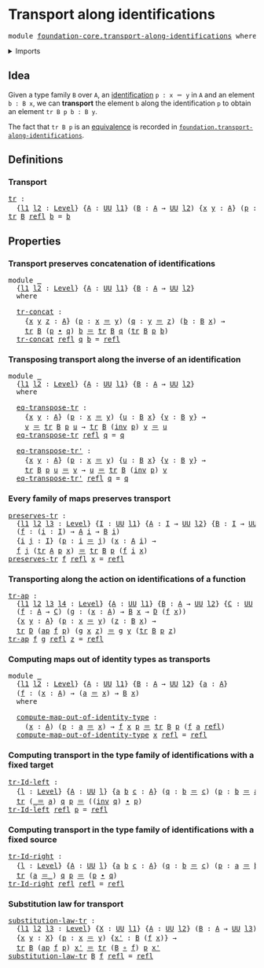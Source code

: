 # Transport along identifications

<pre class="Agda"><a id="44" class="Keyword">module</a> <a id="51" href="foundation-core.transport-along-identifications.html" class="Module">foundation-core.transport-along-identifications</a> <a id="99" class="Keyword">where</a>
</pre>
<details><summary>Imports</summary>

<pre class="Agda"><a id="155" class="Keyword">open</a> <a id="160" class="Keyword">import</a> <a id="167" href="foundation.action-on-identifications-functions.html" class="Module">foundation.action-on-identifications-functions</a>
<a id="214" class="Keyword">open</a> <a id="219" class="Keyword">import</a> <a id="226" href="foundation.universe-levels.html" class="Module">foundation.universe-levels</a>

<a id="254" class="Keyword">open</a> <a id="259" class="Keyword">import</a> <a id="266" href="foundation-core.function-types.html" class="Module">foundation-core.function-types</a>
<a id="297" class="Keyword">open</a> <a id="302" class="Keyword">import</a> <a id="309" href="foundation-core.identity-types.html" class="Module">foundation-core.identity-types</a>
</pre>
</details>

## Idea

Given a type family `B` over `A`, an
[identification](foundation-core.identity-types.md) `p : x ＝ y` in `A` and an
element `b : B x`, we can **transport** the element `b` along the identification
`p` to obtain an element `tr B p b : B y`.

The fact that `tr B p` is an [equivalence](foundation-core.equivalences.md) is
recorded in
[`foundation.transport-along-identifications`](foundation.transport-along-identifications.md).

## Definitions

### Transport

<pre class="Agda"><a id="tr"></a><a id="832" href="foundation-core.transport-along-identifications.html#832" class="Function">tr</a> <a id="835" class="Symbol">:</a>
  <a id="839" class="Symbol">{</a><a id="840" href="foundation-core.transport-along-identifications.html#840" class="Bound">l1</a> <a id="843" href="foundation-core.transport-along-identifications.html#843" class="Bound">l2</a> <a id="846" class="Symbol">:</a> <a id="848" href="Agda.Primitive.html#742" class="Postulate">Level</a><a id="853" class="Symbol">}</a> <a id="855" class="Symbol">{</a><a id="856" href="foundation-core.transport-along-identifications.html#856" class="Bound">A</a> <a id="858" class="Symbol">:</a> <a id="860" href="Agda.Primitive.html#388" class="Primitive">UU</a> <a id="863" href="foundation-core.transport-along-identifications.html#840" class="Bound">l1</a><a id="865" class="Symbol">}</a> <a id="867" class="Symbol">(</a><a id="868" href="foundation-core.transport-along-identifications.html#868" class="Bound">B</a> <a id="870" class="Symbol">:</a> <a id="872" href="foundation-core.transport-along-identifications.html#856" class="Bound">A</a> <a id="874" class="Symbol">→</a> <a id="876" href="Agda.Primitive.html#388" class="Primitive">UU</a> <a id="879" href="foundation-core.transport-along-identifications.html#843" class="Bound">l2</a><a id="881" class="Symbol">)</a> <a id="883" class="Symbol">{</a><a id="884" href="foundation-core.transport-along-identifications.html#884" class="Bound">x</a> <a id="886" href="foundation-core.transport-along-identifications.html#886" class="Bound">y</a> <a id="888" class="Symbol">:</a> <a id="890" href="foundation-core.transport-along-identifications.html#856" class="Bound">A</a><a id="891" class="Symbol">}</a> <a id="893" class="Symbol">(</a><a id="894" href="foundation-core.transport-along-identifications.html#894" class="Bound">p</a> <a id="896" class="Symbol">:</a> <a id="898" href="foundation-core.transport-along-identifications.html#884" class="Bound">x</a> <a id="900" href="foundation-core.identity-types.html#1953" class="Function Operator">＝</a> <a id="902" href="foundation-core.transport-along-identifications.html#886" class="Bound">y</a><a id="903" class="Symbol">)</a> <a id="905" class="Symbol">→</a> <a id="907" href="foundation-core.transport-along-identifications.html#868" class="Bound">B</a> <a id="909" href="foundation-core.transport-along-identifications.html#884" class="Bound">x</a> <a id="911" class="Symbol">→</a> <a id="913" href="foundation-core.transport-along-identifications.html#868" class="Bound">B</a> <a id="915" href="foundation-core.transport-along-identifications.html#886" class="Bound">y</a>
<a id="917" href="foundation-core.transport-along-identifications.html#832" class="Function">tr</a> <a id="920" href="foundation-core.transport-along-identifications.html#920" class="Bound">B</a> <a id="922" href="foundation-core.identity-types.html#1922" class="InductiveConstructor">refl</a> <a id="927" href="foundation-core.transport-along-identifications.html#927" class="Bound">b</a> <a id="929" class="Symbol">=</a> <a id="931" href="foundation-core.transport-along-identifications.html#927" class="Bound">b</a>
</pre>
## Properties

### Transport preserves concatenation of identifications

<pre class="Agda"><a id="1019" class="Keyword">module</a> <a id="1026" href="foundation-core.transport-along-identifications.html#1026" class="Module">_</a>
  <a id="1030" class="Symbol">{</a><a id="1031" href="foundation-core.transport-along-identifications.html#1031" class="Bound">l1</a> <a id="1034" href="foundation-core.transport-along-identifications.html#1034" class="Bound">l2</a> <a id="1037" class="Symbol">:</a> <a id="1039" href="Agda.Primitive.html#742" class="Postulate">Level</a><a id="1044" class="Symbol">}</a> <a id="1046" class="Symbol">{</a><a id="1047" href="foundation-core.transport-along-identifications.html#1047" class="Bound">A</a> <a id="1049" class="Symbol">:</a> <a id="1051" href="Agda.Primitive.html#388" class="Primitive">UU</a> <a id="1054" href="foundation-core.transport-along-identifications.html#1031" class="Bound">l1</a><a id="1056" class="Symbol">}</a> <a id="1058" class="Symbol">{</a><a id="1059" href="foundation-core.transport-along-identifications.html#1059" class="Bound">B</a> <a id="1061" class="Symbol">:</a> <a id="1063" href="foundation-core.transport-along-identifications.html#1047" class="Bound">A</a> <a id="1065" class="Symbol">→</a> <a id="1067" href="Agda.Primitive.html#388" class="Primitive">UU</a> <a id="1070" href="foundation-core.transport-along-identifications.html#1034" class="Bound">l2</a><a id="1072" class="Symbol">}</a>
  <a id="1076" class="Keyword">where</a>

  <a id="1085" href="foundation-core.transport-along-identifications.html#1085" class="Function">tr-concat</a> <a id="1095" class="Symbol">:</a>
    <a id="1101" class="Symbol">{</a><a id="1102" href="foundation-core.transport-along-identifications.html#1102" class="Bound">x</a> <a id="1104" href="foundation-core.transport-along-identifications.html#1104" class="Bound">y</a> <a id="1106" href="foundation-core.transport-along-identifications.html#1106" class="Bound">z</a> <a id="1108" class="Symbol">:</a> <a id="1110" href="foundation-core.transport-along-identifications.html#1047" class="Bound">A</a><a id="1111" class="Symbol">}</a> <a id="1113" class="Symbol">(</a><a id="1114" href="foundation-core.transport-along-identifications.html#1114" class="Bound">p</a> <a id="1116" class="Symbol">:</a> <a id="1118" href="foundation-core.transport-along-identifications.html#1102" class="Bound">x</a> <a id="1120" href="foundation-core.identity-types.html#1953" class="Function Operator">＝</a> <a id="1122" href="foundation-core.transport-along-identifications.html#1104" class="Bound">y</a><a id="1123" class="Symbol">)</a> <a id="1125" class="Symbol">(</a><a id="1126" href="foundation-core.transport-along-identifications.html#1126" class="Bound">q</a> <a id="1128" class="Symbol">:</a> <a id="1130" href="foundation-core.transport-along-identifications.html#1104" class="Bound">y</a> <a id="1132" href="foundation-core.identity-types.html#1953" class="Function Operator">＝</a> <a id="1134" href="foundation-core.transport-along-identifications.html#1106" class="Bound">z</a><a id="1135" class="Symbol">)</a> <a id="1137" class="Symbol">(</a><a id="1138" href="foundation-core.transport-along-identifications.html#1138" class="Bound">b</a> <a id="1140" class="Symbol">:</a> <a id="1142" href="foundation-core.transport-along-identifications.html#1059" class="Bound">B</a> <a id="1144" href="foundation-core.transport-along-identifications.html#1102" class="Bound">x</a><a id="1145" class="Symbol">)</a> <a id="1147" class="Symbol">→</a>
    <a id="1153" href="foundation-core.transport-along-identifications.html#832" class="Function">tr</a> <a id="1156" href="foundation-core.transport-along-identifications.html#1059" class="Bound">B</a> <a id="1158" class="Symbol">(</a><a id="1159" href="foundation-core.transport-along-identifications.html#1114" class="Bound">p</a> <a id="1161" href="foundation-core.identity-types.html#2902" class="Function Operator">∙</a> <a id="1163" href="foundation-core.transport-along-identifications.html#1126" class="Bound">q</a><a id="1164" class="Symbol">)</a> <a id="1166" href="foundation-core.transport-along-identifications.html#1138" class="Bound">b</a> <a id="1168" href="foundation-core.identity-types.html#1953" class="Function Operator">＝</a> <a id="1170" href="foundation-core.transport-along-identifications.html#832" class="Function">tr</a> <a id="1173" href="foundation-core.transport-along-identifications.html#1059" class="Bound">B</a> <a id="1175" href="foundation-core.transport-along-identifications.html#1126" class="Bound">q</a> <a id="1177" class="Symbol">(</a><a id="1178" href="foundation-core.transport-along-identifications.html#832" class="Function">tr</a> <a id="1181" href="foundation-core.transport-along-identifications.html#1059" class="Bound">B</a> <a id="1183" href="foundation-core.transport-along-identifications.html#1114" class="Bound">p</a> <a id="1185" href="foundation-core.transport-along-identifications.html#1138" class="Bound">b</a><a id="1186" class="Symbol">)</a>
  <a id="1190" href="foundation-core.transport-along-identifications.html#1085" class="Function">tr-concat</a> <a id="1200" href="foundation-core.identity-types.html#1922" class="InductiveConstructor">refl</a> <a id="1205" href="foundation-core.transport-along-identifications.html#1205" class="Bound">q</a> <a id="1207" href="foundation-core.transport-along-identifications.html#1207" class="Bound">b</a> <a id="1209" class="Symbol">=</a> <a id="1211" href="foundation-core.identity-types.html#1922" class="InductiveConstructor">refl</a>
</pre>
### Transposing transport along the inverse of an identification

<pre class="Agda"><a id="1295" class="Keyword">module</a> <a id="1302" href="foundation-core.transport-along-identifications.html#1302" class="Module">_</a>
  <a id="1306" class="Symbol">{</a><a id="1307" href="foundation-core.transport-along-identifications.html#1307" class="Bound">l1</a> <a id="1310" href="foundation-core.transport-along-identifications.html#1310" class="Bound">l2</a> <a id="1313" class="Symbol">:</a> <a id="1315" href="Agda.Primitive.html#742" class="Postulate">Level</a><a id="1320" class="Symbol">}</a> <a id="1322" class="Symbol">{</a><a id="1323" href="foundation-core.transport-along-identifications.html#1323" class="Bound">A</a> <a id="1325" class="Symbol">:</a> <a id="1327" href="Agda.Primitive.html#388" class="Primitive">UU</a> <a id="1330" href="foundation-core.transport-along-identifications.html#1307" class="Bound">l1</a><a id="1332" class="Symbol">}</a> <a id="1334" class="Symbol">{</a><a id="1335" href="foundation-core.transport-along-identifications.html#1335" class="Bound">B</a> <a id="1337" class="Symbol">:</a> <a id="1339" href="foundation-core.transport-along-identifications.html#1323" class="Bound">A</a> <a id="1341" class="Symbol">→</a> <a id="1343" href="Agda.Primitive.html#388" class="Primitive">UU</a> <a id="1346" href="foundation-core.transport-along-identifications.html#1310" class="Bound">l2</a><a id="1348" class="Symbol">}</a>
  <a id="1352" class="Keyword">where</a>

  <a id="1361" href="foundation-core.transport-along-identifications.html#1361" class="Function">eq-transpose-tr</a> <a id="1377" class="Symbol">:</a>
    <a id="1383" class="Symbol">{</a><a id="1384" href="foundation-core.transport-along-identifications.html#1384" class="Bound">x</a> <a id="1386" href="foundation-core.transport-along-identifications.html#1386" class="Bound">y</a> <a id="1388" class="Symbol">:</a> <a id="1390" href="foundation-core.transport-along-identifications.html#1323" class="Bound">A</a><a id="1391" class="Symbol">}</a> <a id="1393" class="Symbol">(</a><a id="1394" href="foundation-core.transport-along-identifications.html#1394" class="Bound">p</a> <a id="1396" class="Symbol">:</a> <a id="1398" href="foundation-core.transport-along-identifications.html#1384" class="Bound">x</a> <a id="1400" href="foundation-core.identity-types.html#1953" class="Function Operator">＝</a> <a id="1402" href="foundation-core.transport-along-identifications.html#1386" class="Bound">y</a><a id="1403" class="Symbol">)</a> <a id="1405" class="Symbol">{</a><a id="1406" href="foundation-core.transport-along-identifications.html#1406" class="Bound">u</a> <a id="1408" class="Symbol">:</a> <a id="1410" href="foundation-core.transport-along-identifications.html#1335" class="Bound">B</a> <a id="1412" href="foundation-core.transport-along-identifications.html#1384" class="Bound">x</a><a id="1413" class="Symbol">}</a> <a id="1415" class="Symbol">{</a><a id="1416" href="foundation-core.transport-along-identifications.html#1416" class="Bound">v</a> <a id="1418" class="Symbol">:</a> <a id="1420" href="foundation-core.transport-along-identifications.html#1335" class="Bound">B</a> <a id="1422" href="foundation-core.transport-along-identifications.html#1386" class="Bound">y</a><a id="1423" class="Symbol">}</a> <a id="1425" class="Symbol">→</a>
    <a id="1431" href="foundation-core.transport-along-identifications.html#1416" class="Bound">v</a> <a id="1433" href="foundation-core.identity-types.html#1953" class="Function Operator">＝</a> <a id="1435" href="foundation-core.transport-along-identifications.html#832" class="Function">tr</a> <a id="1438" href="foundation-core.transport-along-identifications.html#1335" class="Bound">B</a> <a id="1440" href="foundation-core.transport-along-identifications.html#1394" class="Bound">p</a> <a id="1442" href="foundation-core.transport-along-identifications.html#1406" class="Bound">u</a> <a id="1444" class="Symbol">→</a> <a id="1446" href="foundation-core.transport-along-identifications.html#832" class="Function">tr</a> <a id="1449" href="foundation-core.transport-along-identifications.html#1335" class="Bound">B</a> <a id="1451" class="Symbol">(</a><a id="1452" href="foundation-core.identity-types.html#3206" class="Function">inv</a> <a id="1456" href="foundation-core.transport-along-identifications.html#1394" class="Bound">p</a><a id="1457" class="Symbol">)</a> <a id="1459" href="foundation-core.transport-along-identifications.html#1416" class="Bound">v</a> <a id="1461" href="foundation-core.identity-types.html#1953" class="Function Operator">＝</a> <a id="1463" href="foundation-core.transport-along-identifications.html#1406" class="Bound">u</a>
  <a id="1467" href="foundation-core.transport-along-identifications.html#1361" class="Function">eq-transpose-tr</a> <a id="1483" href="foundation-core.identity-types.html#1922" class="InductiveConstructor">refl</a> <a id="1488" href="foundation-core.transport-along-identifications.html#1488" class="Bound">q</a> <a id="1490" class="Symbol">=</a> <a id="1492" href="foundation-core.transport-along-identifications.html#1488" class="Bound">q</a>

  <a id="1497" href="foundation-core.transport-along-identifications.html#1497" class="Function">eq-transpose-tr&#39;</a> <a id="1514" class="Symbol">:</a>
    <a id="1520" class="Symbol">{</a><a id="1521" href="foundation-core.transport-along-identifications.html#1521" class="Bound">x</a> <a id="1523" href="foundation-core.transport-along-identifications.html#1523" class="Bound">y</a> <a id="1525" class="Symbol">:</a> <a id="1527" href="foundation-core.transport-along-identifications.html#1323" class="Bound">A</a><a id="1528" class="Symbol">}</a> <a id="1530" class="Symbol">(</a><a id="1531" href="foundation-core.transport-along-identifications.html#1531" class="Bound">p</a> <a id="1533" class="Symbol">:</a> <a id="1535" href="foundation-core.transport-along-identifications.html#1521" class="Bound">x</a> <a id="1537" href="foundation-core.identity-types.html#1953" class="Function Operator">＝</a> <a id="1539" href="foundation-core.transport-along-identifications.html#1523" class="Bound">y</a><a id="1540" class="Symbol">)</a> <a id="1542" class="Symbol">{</a><a id="1543" href="foundation-core.transport-along-identifications.html#1543" class="Bound">u</a> <a id="1545" class="Symbol">:</a> <a id="1547" href="foundation-core.transport-along-identifications.html#1335" class="Bound">B</a> <a id="1549" href="foundation-core.transport-along-identifications.html#1521" class="Bound">x</a><a id="1550" class="Symbol">}</a> <a id="1552" class="Symbol">{</a><a id="1553" href="foundation-core.transport-along-identifications.html#1553" class="Bound">v</a> <a id="1555" class="Symbol">:</a> <a id="1557" href="foundation-core.transport-along-identifications.html#1335" class="Bound">B</a> <a id="1559" href="foundation-core.transport-along-identifications.html#1523" class="Bound">y</a><a id="1560" class="Symbol">}</a> <a id="1562" class="Symbol">→</a>
    <a id="1568" href="foundation-core.transport-along-identifications.html#832" class="Function">tr</a> <a id="1571" href="foundation-core.transport-along-identifications.html#1335" class="Bound">B</a> <a id="1573" href="foundation-core.transport-along-identifications.html#1531" class="Bound">p</a> <a id="1575" href="foundation-core.transport-along-identifications.html#1543" class="Bound">u</a> <a id="1577" href="foundation-core.identity-types.html#1953" class="Function Operator">＝</a> <a id="1579" href="foundation-core.transport-along-identifications.html#1553" class="Bound">v</a> <a id="1581" class="Symbol">→</a> <a id="1583" href="foundation-core.transport-along-identifications.html#1543" class="Bound">u</a> <a id="1585" href="foundation-core.identity-types.html#1953" class="Function Operator">＝</a> <a id="1587" href="foundation-core.transport-along-identifications.html#832" class="Function">tr</a> <a id="1590" href="foundation-core.transport-along-identifications.html#1335" class="Bound">B</a> <a id="1592" class="Symbol">(</a><a id="1593" href="foundation-core.identity-types.html#3206" class="Function">inv</a> <a id="1597" href="foundation-core.transport-along-identifications.html#1531" class="Bound">p</a><a id="1598" class="Symbol">)</a> <a id="1600" href="foundation-core.transport-along-identifications.html#1553" class="Bound">v</a>
  <a id="1604" href="foundation-core.transport-along-identifications.html#1497" class="Function">eq-transpose-tr&#39;</a> <a id="1621" href="foundation-core.identity-types.html#1922" class="InductiveConstructor">refl</a> <a id="1626" href="foundation-core.transport-along-identifications.html#1626" class="Bound">q</a> <a id="1628" class="Symbol">=</a> <a id="1630" href="foundation-core.transport-along-identifications.html#1626" class="Bound">q</a>
</pre>
### Every family of maps preserves transport

<pre class="Agda"><a id="preserves-tr"></a><a id="1691" href="foundation-core.transport-along-identifications.html#1691" class="Function">preserves-tr</a> <a id="1704" class="Symbol">:</a>
  <a id="1708" class="Symbol">{</a><a id="1709" href="foundation-core.transport-along-identifications.html#1709" class="Bound">l1</a> <a id="1712" href="foundation-core.transport-along-identifications.html#1712" class="Bound">l2</a> <a id="1715" href="foundation-core.transport-along-identifications.html#1715" class="Bound">l3</a> <a id="1718" class="Symbol">:</a> <a id="1720" href="Agda.Primitive.html#742" class="Postulate">Level</a><a id="1725" class="Symbol">}</a> <a id="1727" class="Symbol">{</a><a id="1728" href="foundation-core.transport-along-identifications.html#1728" class="Bound">I</a> <a id="1730" class="Symbol">:</a> <a id="1732" href="Agda.Primitive.html#388" class="Primitive">UU</a> <a id="1735" href="foundation-core.transport-along-identifications.html#1709" class="Bound">l1</a><a id="1737" class="Symbol">}</a> <a id="1739" class="Symbol">{</a><a id="1740" href="foundation-core.transport-along-identifications.html#1740" class="Bound">A</a> <a id="1742" class="Symbol">:</a> <a id="1744" href="foundation-core.transport-along-identifications.html#1728" class="Bound">I</a> <a id="1746" class="Symbol">→</a> <a id="1748" href="Agda.Primitive.html#388" class="Primitive">UU</a> <a id="1751" href="foundation-core.transport-along-identifications.html#1712" class="Bound">l2</a><a id="1753" class="Symbol">}</a> <a id="1755" class="Symbol">{</a><a id="1756" href="foundation-core.transport-along-identifications.html#1756" class="Bound">B</a> <a id="1758" class="Symbol">:</a> <a id="1760" href="foundation-core.transport-along-identifications.html#1728" class="Bound">I</a> <a id="1762" class="Symbol">→</a> <a id="1764" href="Agda.Primitive.html#388" class="Primitive">UU</a> <a id="1767" href="foundation-core.transport-along-identifications.html#1715" class="Bound">l3</a><a id="1769" class="Symbol">}</a>
  <a id="1773" class="Symbol">(</a><a id="1774" href="foundation-core.transport-along-identifications.html#1774" class="Bound">f</a> <a id="1776" class="Symbol">:</a> <a id="1778" class="Symbol">(</a><a id="1779" href="foundation-core.transport-along-identifications.html#1779" class="Bound">i</a> <a id="1781" class="Symbol">:</a> <a id="1783" href="foundation-core.transport-along-identifications.html#1728" class="Bound">I</a><a id="1784" class="Symbol">)</a> <a id="1786" class="Symbol">→</a> <a id="1788" href="foundation-core.transport-along-identifications.html#1740" class="Bound">A</a> <a id="1790" href="foundation-core.transport-along-identifications.html#1779" class="Bound">i</a> <a id="1792" class="Symbol">→</a> <a id="1794" href="foundation-core.transport-along-identifications.html#1756" class="Bound">B</a> <a id="1796" href="foundation-core.transport-along-identifications.html#1779" class="Bound">i</a><a id="1797" class="Symbol">)</a>
  <a id="1801" class="Symbol">{</a><a id="1802" href="foundation-core.transport-along-identifications.html#1802" class="Bound">i</a> <a id="1804" href="foundation-core.transport-along-identifications.html#1804" class="Bound">j</a> <a id="1806" class="Symbol">:</a> <a id="1808" href="foundation-core.transport-along-identifications.html#1728" class="Bound">I</a><a id="1809" class="Symbol">}</a> <a id="1811" class="Symbol">(</a><a id="1812" href="foundation-core.transport-along-identifications.html#1812" class="Bound">p</a> <a id="1814" class="Symbol">:</a> <a id="1816" href="foundation-core.transport-along-identifications.html#1802" class="Bound">i</a> <a id="1818" href="foundation-core.identity-types.html#1953" class="Function Operator">＝</a> <a id="1820" href="foundation-core.transport-along-identifications.html#1804" class="Bound">j</a><a id="1821" class="Symbol">)</a> <a id="1823" class="Symbol">(</a><a id="1824" href="foundation-core.transport-along-identifications.html#1824" class="Bound">x</a> <a id="1826" class="Symbol">:</a> <a id="1828" href="foundation-core.transport-along-identifications.html#1740" class="Bound">A</a> <a id="1830" href="foundation-core.transport-along-identifications.html#1802" class="Bound">i</a><a id="1831" class="Symbol">)</a> <a id="1833" class="Symbol">→</a>
  <a id="1837" href="foundation-core.transport-along-identifications.html#1774" class="Bound">f</a> <a id="1839" href="foundation-core.transport-along-identifications.html#1804" class="Bound">j</a> <a id="1841" class="Symbol">(</a><a id="1842" href="foundation-core.transport-along-identifications.html#832" class="Function">tr</a> <a id="1845" href="foundation-core.transport-along-identifications.html#1740" class="Bound">A</a> <a id="1847" href="foundation-core.transport-along-identifications.html#1812" class="Bound">p</a> <a id="1849" href="foundation-core.transport-along-identifications.html#1824" class="Bound">x</a><a id="1850" class="Symbol">)</a> <a id="1852" href="foundation-core.identity-types.html#1953" class="Function Operator">＝</a> <a id="1854" href="foundation-core.transport-along-identifications.html#832" class="Function">tr</a> <a id="1857" href="foundation-core.transport-along-identifications.html#1756" class="Bound">B</a> <a id="1859" href="foundation-core.transport-along-identifications.html#1812" class="Bound">p</a> <a id="1861" class="Symbol">(</a><a id="1862" href="foundation-core.transport-along-identifications.html#1774" class="Bound">f</a> <a id="1864" href="foundation-core.transport-along-identifications.html#1802" class="Bound">i</a> <a id="1866" href="foundation-core.transport-along-identifications.html#1824" class="Bound">x</a><a id="1867" class="Symbol">)</a>
<a id="1869" href="foundation-core.transport-along-identifications.html#1691" class="Function">preserves-tr</a> <a id="1882" href="foundation-core.transport-along-identifications.html#1882" class="Bound">f</a> <a id="1884" href="foundation-core.identity-types.html#1922" class="InductiveConstructor">refl</a> <a id="1889" href="foundation-core.transport-along-identifications.html#1889" class="Bound">x</a> <a id="1891" class="Symbol">=</a> <a id="1893" href="foundation-core.identity-types.html#1922" class="InductiveConstructor">refl</a>
</pre>
### Transporting along the action on identifications of a function

<pre class="Agda"><a id="tr-ap"></a><a id="1979" href="foundation-core.transport-along-identifications.html#1979" class="Function">tr-ap</a> <a id="1985" class="Symbol">:</a>
  <a id="1989" class="Symbol">{</a><a id="1990" href="foundation-core.transport-along-identifications.html#1990" class="Bound">l1</a> <a id="1993" href="foundation-core.transport-along-identifications.html#1993" class="Bound">l2</a> <a id="1996" href="foundation-core.transport-along-identifications.html#1996" class="Bound">l3</a> <a id="1999" href="foundation-core.transport-along-identifications.html#1999" class="Bound">l4</a> <a id="2002" class="Symbol">:</a> <a id="2004" href="Agda.Primitive.html#742" class="Postulate">Level</a><a id="2009" class="Symbol">}</a> <a id="2011" class="Symbol">{</a><a id="2012" href="foundation-core.transport-along-identifications.html#2012" class="Bound">A</a> <a id="2014" class="Symbol">:</a> <a id="2016" href="Agda.Primitive.html#388" class="Primitive">UU</a> <a id="2019" href="foundation-core.transport-along-identifications.html#1990" class="Bound">l1</a><a id="2021" class="Symbol">}</a> <a id="2023" class="Symbol">{</a><a id="2024" href="foundation-core.transport-along-identifications.html#2024" class="Bound">B</a> <a id="2026" class="Symbol">:</a> <a id="2028" href="foundation-core.transport-along-identifications.html#2012" class="Bound">A</a> <a id="2030" class="Symbol">→</a> <a id="2032" href="Agda.Primitive.html#388" class="Primitive">UU</a> <a id="2035" href="foundation-core.transport-along-identifications.html#1993" class="Bound">l2</a><a id="2037" class="Symbol">}</a> <a id="2039" class="Symbol">{</a><a id="2040" href="foundation-core.transport-along-identifications.html#2040" class="Bound">C</a> <a id="2042" class="Symbol">:</a> <a id="2044" href="Agda.Primitive.html#388" class="Primitive">UU</a> <a id="2047" href="foundation-core.transport-along-identifications.html#1996" class="Bound">l3</a><a id="2049" class="Symbol">}</a> <a id="2051" class="Symbol">{</a><a id="2052" href="foundation-core.transport-along-identifications.html#2052" class="Bound">D</a> <a id="2054" class="Symbol">:</a> <a id="2056" href="foundation-core.transport-along-identifications.html#2040" class="Bound">C</a> <a id="2058" class="Symbol">→</a> <a id="2060" href="Agda.Primitive.html#388" class="Primitive">UU</a> <a id="2063" href="foundation-core.transport-along-identifications.html#1999" class="Bound">l4</a><a id="2065" class="Symbol">}</a>
  <a id="2069" class="Symbol">(</a><a id="2070" href="foundation-core.transport-along-identifications.html#2070" class="Bound">f</a> <a id="2072" class="Symbol">:</a> <a id="2074" href="foundation-core.transport-along-identifications.html#2012" class="Bound">A</a> <a id="2076" class="Symbol">→</a> <a id="2078" href="foundation-core.transport-along-identifications.html#2040" class="Bound">C</a><a id="2079" class="Symbol">)</a> <a id="2081" class="Symbol">(</a><a id="2082" href="foundation-core.transport-along-identifications.html#2082" class="Bound">g</a> <a id="2084" class="Symbol">:</a> <a id="2086" class="Symbol">(</a><a id="2087" href="foundation-core.transport-along-identifications.html#2087" class="Bound">x</a> <a id="2089" class="Symbol">:</a> <a id="2091" href="foundation-core.transport-along-identifications.html#2012" class="Bound">A</a><a id="2092" class="Symbol">)</a> <a id="2094" class="Symbol">→</a> <a id="2096" href="foundation-core.transport-along-identifications.html#2024" class="Bound">B</a> <a id="2098" href="foundation-core.transport-along-identifications.html#2087" class="Bound">x</a> <a id="2100" class="Symbol">→</a> <a id="2102" href="foundation-core.transport-along-identifications.html#2052" class="Bound">D</a> <a id="2104" class="Symbol">(</a><a id="2105" href="foundation-core.transport-along-identifications.html#2070" class="Bound">f</a> <a id="2107" href="foundation-core.transport-along-identifications.html#2087" class="Bound">x</a><a id="2108" class="Symbol">))</a>
  <a id="2113" class="Symbol">{</a><a id="2114" href="foundation-core.transport-along-identifications.html#2114" class="Bound">x</a> <a id="2116" href="foundation-core.transport-along-identifications.html#2116" class="Bound">y</a> <a id="2118" class="Symbol">:</a> <a id="2120" href="foundation-core.transport-along-identifications.html#2012" class="Bound">A</a><a id="2121" class="Symbol">}</a> <a id="2123" class="Symbol">(</a><a id="2124" href="foundation-core.transport-along-identifications.html#2124" class="Bound">p</a> <a id="2126" class="Symbol">:</a> <a id="2128" href="foundation-core.transport-along-identifications.html#2114" class="Bound">x</a> <a id="2130" href="foundation-core.identity-types.html#1953" class="Function Operator">＝</a> <a id="2132" href="foundation-core.transport-along-identifications.html#2116" class="Bound">y</a><a id="2133" class="Symbol">)</a> <a id="2135" class="Symbol">(</a><a id="2136" href="foundation-core.transport-along-identifications.html#2136" class="Bound">z</a> <a id="2138" class="Symbol">:</a> <a id="2140" href="foundation-core.transport-along-identifications.html#2024" class="Bound">B</a> <a id="2142" href="foundation-core.transport-along-identifications.html#2114" class="Bound">x</a><a id="2143" class="Symbol">)</a> <a id="2145" class="Symbol">→</a>
  <a id="2149" href="foundation-core.transport-along-identifications.html#832" class="Function">tr</a> <a id="2152" href="foundation-core.transport-along-identifications.html#2052" class="Bound">D</a> <a id="2154" class="Symbol">(</a><a id="2155" href="foundation.action-on-identifications-functions.html#730" class="Function">ap</a> <a id="2158" href="foundation-core.transport-along-identifications.html#2070" class="Bound">f</a> <a id="2160" href="foundation-core.transport-along-identifications.html#2124" class="Bound">p</a><a id="2161" class="Symbol">)</a> <a id="2163" class="Symbol">(</a><a id="2164" href="foundation-core.transport-along-identifications.html#2082" class="Bound">g</a> <a id="2166" href="foundation-core.transport-along-identifications.html#2114" class="Bound">x</a> <a id="2168" href="foundation-core.transport-along-identifications.html#2136" class="Bound">z</a><a id="2169" class="Symbol">)</a> <a id="2171" href="foundation-core.identity-types.html#1953" class="Function Operator">＝</a> <a id="2173" href="foundation-core.transport-along-identifications.html#2082" class="Bound">g</a> <a id="2175" href="foundation-core.transport-along-identifications.html#2116" class="Bound">y</a> <a id="2177" class="Symbol">(</a><a id="2178" href="foundation-core.transport-along-identifications.html#832" class="Function">tr</a> <a id="2181" href="foundation-core.transport-along-identifications.html#2024" class="Bound">B</a> <a id="2183" href="foundation-core.transport-along-identifications.html#2124" class="Bound">p</a> <a id="2185" href="foundation-core.transport-along-identifications.html#2136" class="Bound">z</a><a id="2186" class="Symbol">)</a>
<a id="2188" href="foundation-core.transport-along-identifications.html#1979" class="Function">tr-ap</a> <a id="2194" href="foundation-core.transport-along-identifications.html#2194" class="Bound">f</a> <a id="2196" href="foundation-core.transport-along-identifications.html#2196" class="Bound">g</a> <a id="2198" href="foundation-core.identity-types.html#1922" class="InductiveConstructor">refl</a> <a id="2203" href="foundation-core.transport-along-identifications.html#2203" class="Bound">z</a> <a id="2205" class="Symbol">=</a> <a id="2207" href="foundation-core.identity-types.html#1922" class="InductiveConstructor">refl</a>
</pre>
### Computing maps out of identity types as transports

<pre class="Agda"><a id="2281" class="Keyword">module</a> <a id="2288" href="foundation-core.transport-along-identifications.html#2288" class="Module">_</a>
  <a id="2292" class="Symbol">{</a><a id="2293" href="foundation-core.transport-along-identifications.html#2293" class="Bound">l1</a> <a id="2296" href="foundation-core.transport-along-identifications.html#2296" class="Bound">l2</a> <a id="2299" class="Symbol">:</a> <a id="2301" href="Agda.Primitive.html#742" class="Postulate">Level</a><a id="2306" class="Symbol">}</a> <a id="2308" class="Symbol">{</a><a id="2309" href="foundation-core.transport-along-identifications.html#2309" class="Bound">A</a> <a id="2311" class="Symbol">:</a> <a id="2313" href="Agda.Primitive.html#388" class="Primitive">UU</a> <a id="2316" href="foundation-core.transport-along-identifications.html#2293" class="Bound">l1</a><a id="2318" class="Symbol">}</a> <a id="2320" class="Symbol">{</a><a id="2321" href="foundation-core.transport-along-identifications.html#2321" class="Bound">B</a> <a id="2323" class="Symbol">:</a> <a id="2325" href="foundation-core.transport-along-identifications.html#2309" class="Bound">A</a> <a id="2327" class="Symbol">→</a> <a id="2329" href="Agda.Primitive.html#388" class="Primitive">UU</a> <a id="2332" href="foundation-core.transport-along-identifications.html#2296" class="Bound">l2</a><a id="2334" class="Symbol">}</a> <a id="2336" class="Symbol">{</a><a id="2337" href="foundation-core.transport-along-identifications.html#2337" class="Bound">a</a> <a id="2339" class="Symbol">:</a> <a id="2341" href="foundation-core.transport-along-identifications.html#2309" class="Bound">A</a><a id="2342" class="Symbol">}</a>
  <a id="2346" class="Symbol">(</a><a id="2347" href="foundation-core.transport-along-identifications.html#2347" class="Bound">f</a> <a id="2349" class="Symbol">:</a> <a id="2351" class="Symbol">(</a><a id="2352" href="foundation-core.transport-along-identifications.html#2352" class="Bound">x</a> <a id="2354" class="Symbol">:</a> <a id="2356" href="foundation-core.transport-along-identifications.html#2309" class="Bound">A</a><a id="2357" class="Symbol">)</a> <a id="2359" class="Symbol">→</a> <a id="2361" class="Symbol">(</a><a id="2362" href="foundation-core.transport-along-identifications.html#2337" class="Bound">a</a> <a id="2364" href="foundation-core.identity-types.html#1953" class="Function Operator">＝</a> <a id="2366" href="foundation-core.transport-along-identifications.html#2352" class="Bound">x</a><a id="2367" class="Symbol">)</a> <a id="2369" class="Symbol">→</a> <a id="2371" href="foundation-core.transport-along-identifications.html#2321" class="Bound">B</a> <a id="2373" href="foundation-core.transport-along-identifications.html#2352" class="Bound">x</a><a id="2374" class="Symbol">)</a>
  <a id="2378" class="Keyword">where</a>

  <a id="2387" href="foundation-core.transport-along-identifications.html#2387" class="Function">compute-map-out-of-identity-type</a> <a id="2420" class="Symbol">:</a>
    <a id="2426" class="Symbol">(</a><a id="2427" href="foundation-core.transport-along-identifications.html#2427" class="Bound">x</a> <a id="2429" class="Symbol">:</a> <a id="2431" href="foundation-core.transport-along-identifications.html#2309" class="Bound">A</a><a id="2432" class="Symbol">)</a> <a id="2434" class="Symbol">(</a><a id="2435" href="foundation-core.transport-along-identifications.html#2435" class="Bound">p</a> <a id="2437" class="Symbol">:</a> <a id="2439" href="foundation-core.transport-along-identifications.html#2337" class="Bound">a</a> <a id="2441" href="foundation-core.identity-types.html#1953" class="Function Operator">＝</a> <a id="2443" href="foundation-core.transport-along-identifications.html#2427" class="Bound">x</a><a id="2444" class="Symbol">)</a> <a id="2446" class="Symbol">→</a> <a id="2448" href="foundation-core.transport-along-identifications.html#2347" class="Bound">f</a> <a id="2450" href="foundation-core.transport-along-identifications.html#2427" class="Bound">x</a> <a id="2452" href="foundation-core.transport-along-identifications.html#2435" class="Bound">p</a> <a id="2454" href="foundation-core.identity-types.html#1953" class="Function Operator">＝</a> <a id="2456" href="foundation-core.transport-along-identifications.html#832" class="Function">tr</a> <a id="2459" href="foundation-core.transport-along-identifications.html#2321" class="Bound">B</a> <a id="2461" href="foundation-core.transport-along-identifications.html#2435" class="Bound">p</a> <a id="2463" class="Symbol">(</a><a id="2464" href="foundation-core.transport-along-identifications.html#2347" class="Bound">f</a> <a id="2466" href="foundation-core.transport-along-identifications.html#2337" class="Bound">a</a> <a id="2468" href="foundation-core.identity-types.html#1922" class="InductiveConstructor">refl</a><a id="2472" class="Symbol">)</a>
  <a id="2476" href="foundation-core.transport-along-identifications.html#2387" class="Function">compute-map-out-of-identity-type</a> <a id="2509" href="foundation-core.transport-along-identifications.html#2509" class="Bound">x</a> <a id="2511" href="foundation-core.identity-types.html#1922" class="InductiveConstructor">refl</a> <a id="2516" class="Symbol">=</a> <a id="2518" href="foundation-core.identity-types.html#1922" class="InductiveConstructor">refl</a>
</pre>
### Computing transport in the type family of identifications with a fixed target

<pre class="Agda"><a id="tr-Id-left"></a><a id="2619" href="foundation-core.transport-along-identifications.html#2619" class="Function">tr-Id-left</a> <a id="2630" class="Symbol">:</a>
  <a id="2634" class="Symbol">{</a><a id="2635" href="foundation-core.transport-along-identifications.html#2635" class="Bound">l</a> <a id="2637" class="Symbol">:</a> <a id="2639" href="Agda.Primitive.html#742" class="Postulate">Level</a><a id="2644" class="Symbol">}</a> <a id="2646" class="Symbol">{</a><a id="2647" href="foundation-core.transport-along-identifications.html#2647" class="Bound">A</a> <a id="2649" class="Symbol">:</a> <a id="2651" href="Agda.Primitive.html#388" class="Primitive">UU</a> <a id="2654" href="foundation-core.transport-along-identifications.html#2635" class="Bound">l</a><a id="2655" class="Symbol">}</a> <a id="2657" class="Symbol">{</a><a id="2658" href="foundation-core.transport-along-identifications.html#2658" class="Bound">a</a> <a id="2660" href="foundation-core.transport-along-identifications.html#2660" class="Bound">b</a> <a id="2662" href="foundation-core.transport-along-identifications.html#2662" class="Bound">c</a> <a id="2664" class="Symbol">:</a> <a id="2666" href="foundation-core.transport-along-identifications.html#2647" class="Bound">A</a><a id="2667" class="Symbol">}</a> <a id="2669" class="Symbol">(</a><a id="2670" href="foundation-core.transport-along-identifications.html#2670" class="Bound">q</a> <a id="2672" class="Symbol">:</a> <a id="2674" href="foundation-core.transport-along-identifications.html#2660" class="Bound">b</a> <a id="2676" href="foundation-core.identity-types.html#1953" class="Function Operator">＝</a> <a id="2678" href="foundation-core.transport-along-identifications.html#2662" class="Bound">c</a><a id="2679" class="Symbol">)</a> <a id="2681" class="Symbol">(</a><a id="2682" href="foundation-core.transport-along-identifications.html#2682" class="Bound">p</a> <a id="2684" class="Symbol">:</a> <a id="2686" href="foundation-core.transport-along-identifications.html#2660" class="Bound">b</a> <a id="2688" href="foundation-core.identity-types.html#1953" class="Function Operator">＝</a> <a id="2690" href="foundation-core.transport-along-identifications.html#2658" class="Bound">a</a><a id="2691" class="Symbol">)</a> <a id="2693" class="Symbol">→</a>
  <a id="2697" href="foundation-core.transport-along-identifications.html#832" class="Function">tr</a> <a id="2700" class="Symbol">(</a><a id="2701" href="foundation-core.identity-types.html#1953" class="Function Operator">_＝</a> <a id="2704" href="foundation-core.transport-along-identifications.html#2658" class="Bound">a</a><a id="2705" class="Symbol">)</a> <a id="2707" href="foundation-core.transport-along-identifications.html#2670" class="Bound">q</a> <a id="2709" href="foundation-core.transport-along-identifications.html#2682" class="Bound">p</a> <a id="2711" href="foundation-core.identity-types.html#1953" class="Function Operator">＝</a> <a id="2713" class="Symbol">((</a><a id="2715" href="foundation-core.identity-types.html#3206" class="Function">inv</a> <a id="2719" href="foundation-core.transport-along-identifications.html#2670" class="Bound">q</a><a id="2720" class="Symbol">)</a> <a id="2722" href="foundation-core.identity-types.html#2902" class="Function Operator">∙</a> <a id="2724" href="foundation-core.transport-along-identifications.html#2682" class="Bound">p</a><a id="2725" class="Symbol">)</a>
<a id="2727" href="foundation-core.transport-along-identifications.html#2619" class="Function">tr-Id-left</a> <a id="2738" href="foundation-core.identity-types.html#1922" class="InductiveConstructor">refl</a> <a id="2743" href="foundation-core.transport-along-identifications.html#2743" class="Bound">p</a> <a id="2745" class="Symbol">=</a> <a id="2747" href="foundation-core.identity-types.html#1922" class="InductiveConstructor">refl</a>
</pre>
### Computing transport in the type family of identifications with a fixed source

<pre class="Agda"><a id="tr-Id-right"></a><a id="2848" href="foundation-core.transport-along-identifications.html#2848" class="Function">tr-Id-right</a> <a id="2860" class="Symbol">:</a>
  <a id="2864" class="Symbol">{</a><a id="2865" href="foundation-core.transport-along-identifications.html#2865" class="Bound">l</a> <a id="2867" class="Symbol">:</a> <a id="2869" href="Agda.Primitive.html#742" class="Postulate">Level</a><a id="2874" class="Symbol">}</a> <a id="2876" class="Symbol">{</a><a id="2877" href="foundation-core.transport-along-identifications.html#2877" class="Bound">A</a> <a id="2879" class="Symbol">:</a> <a id="2881" href="Agda.Primitive.html#388" class="Primitive">UU</a> <a id="2884" href="foundation-core.transport-along-identifications.html#2865" class="Bound">l</a><a id="2885" class="Symbol">}</a> <a id="2887" class="Symbol">{</a><a id="2888" href="foundation-core.transport-along-identifications.html#2888" class="Bound">a</a> <a id="2890" href="foundation-core.transport-along-identifications.html#2890" class="Bound">b</a> <a id="2892" href="foundation-core.transport-along-identifications.html#2892" class="Bound">c</a> <a id="2894" class="Symbol">:</a> <a id="2896" href="foundation-core.transport-along-identifications.html#2877" class="Bound">A</a><a id="2897" class="Symbol">}</a> <a id="2899" class="Symbol">(</a><a id="2900" href="foundation-core.transport-along-identifications.html#2900" class="Bound">q</a> <a id="2902" class="Symbol">:</a> <a id="2904" href="foundation-core.transport-along-identifications.html#2890" class="Bound">b</a> <a id="2906" href="foundation-core.identity-types.html#1953" class="Function Operator">＝</a> <a id="2908" href="foundation-core.transport-along-identifications.html#2892" class="Bound">c</a><a id="2909" class="Symbol">)</a> <a id="2911" class="Symbol">(</a><a id="2912" href="foundation-core.transport-along-identifications.html#2912" class="Bound">p</a> <a id="2914" class="Symbol">:</a> <a id="2916" href="foundation-core.transport-along-identifications.html#2888" class="Bound">a</a> <a id="2918" href="foundation-core.identity-types.html#1953" class="Function Operator">＝</a> <a id="2920" href="foundation-core.transport-along-identifications.html#2890" class="Bound">b</a><a id="2921" class="Symbol">)</a> <a id="2923" class="Symbol">→</a>
  <a id="2927" href="foundation-core.transport-along-identifications.html#832" class="Function">tr</a> <a id="2930" class="Symbol">(</a><a id="2931" href="foundation-core.transport-along-identifications.html#2888" class="Bound">a</a> <a id="2933" href="foundation-core.identity-types.html#1953" class="Function Operator">＝_</a><a id="2935" class="Symbol">)</a> <a id="2937" href="foundation-core.transport-along-identifications.html#2900" class="Bound">q</a> <a id="2939" href="foundation-core.transport-along-identifications.html#2912" class="Bound">p</a> <a id="2941" href="foundation-core.identity-types.html#1953" class="Function Operator">＝</a> <a id="2943" class="Symbol">(</a><a id="2944" href="foundation-core.transport-along-identifications.html#2912" class="Bound">p</a> <a id="2946" href="foundation-core.identity-types.html#2902" class="Function Operator">∙</a> <a id="2948" href="foundation-core.transport-along-identifications.html#2900" class="Bound">q</a><a id="2949" class="Symbol">)</a>
<a id="2951" href="foundation-core.transport-along-identifications.html#2848" class="Function">tr-Id-right</a> <a id="2963" href="foundation-core.identity-types.html#1922" class="InductiveConstructor">refl</a> <a id="2968" href="foundation-core.identity-types.html#1922" class="InductiveConstructor">refl</a> <a id="2973" class="Symbol">=</a> <a id="2975" href="foundation-core.identity-types.html#1922" class="InductiveConstructor">refl</a>
</pre>
### Substitution law for transport

<pre class="Agda"><a id="substitution-law-tr"></a><a id="3029" href="foundation-core.transport-along-identifications.html#3029" class="Function">substitution-law-tr</a> <a id="3049" class="Symbol">:</a>
  <a id="3053" class="Symbol">{</a><a id="3054" href="foundation-core.transport-along-identifications.html#3054" class="Bound">l1</a> <a id="3057" href="foundation-core.transport-along-identifications.html#3057" class="Bound">l2</a> <a id="3060" href="foundation-core.transport-along-identifications.html#3060" class="Bound">l3</a> <a id="3063" class="Symbol">:</a> <a id="3065" href="Agda.Primitive.html#742" class="Postulate">Level</a><a id="3070" class="Symbol">}</a> <a id="3072" class="Symbol">{</a><a id="3073" href="foundation-core.transport-along-identifications.html#3073" class="Bound">X</a> <a id="3075" class="Symbol">:</a> <a id="3077" href="Agda.Primitive.html#388" class="Primitive">UU</a> <a id="3080" href="foundation-core.transport-along-identifications.html#3054" class="Bound">l1</a><a id="3082" class="Symbol">}</a> <a id="3084" class="Symbol">{</a><a id="3085" href="foundation-core.transport-along-identifications.html#3085" class="Bound">A</a> <a id="3087" class="Symbol">:</a> <a id="3089" href="Agda.Primitive.html#388" class="Primitive">UU</a> <a id="3092" href="foundation-core.transport-along-identifications.html#3057" class="Bound">l2</a><a id="3094" class="Symbol">}</a> <a id="3096" class="Symbol">(</a><a id="3097" href="foundation-core.transport-along-identifications.html#3097" class="Bound">B</a> <a id="3099" class="Symbol">:</a> <a id="3101" href="foundation-core.transport-along-identifications.html#3085" class="Bound">A</a> <a id="3103" class="Symbol">→</a> <a id="3105" href="Agda.Primitive.html#388" class="Primitive">UU</a> <a id="3108" href="foundation-core.transport-along-identifications.html#3060" class="Bound">l3</a><a id="3110" class="Symbol">)</a> <a id="3112" class="Symbol">(</a><a id="3113" href="foundation-core.transport-along-identifications.html#3113" class="Bound">f</a> <a id="3115" class="Symbol">:</a> <a id="3117" href="foundation-core.transport-along-identifications.html#3073" class="Bound">X</a> <a id="3119" class="Symbol">→</a> <a id="3121" href="foundation-core.transport-along-identifications.html#3085" class="Bound">A</a><a id="3122" class="Symbol">)</a>
  <a id="3126" class="Symbol">{</a><a id="3127" href="foundation-core.transport-along-identifications.html#3127" class="Bound">x</a> <a id="3129" href="foundation-core.transport-along-identifications.html#3129" class="Bound">y</a> <a id="3131" class="Symbol">:</a> <a id="3133" href="foundation-core.transport-along-identifications.html#3073" class="Bound">X</a><a id="3134" class="Symbol">}</a> <a id="3136" class="Symbol">(</a><a id="3137" href="foundation-core.transport-along-identifications.html#3137" class="Bound">p</a> <a id="3139" class="Symbol">:</a> <a id="3141" href="foundation-core.transport-along-identifications.html#3127" class="Bound">x</a> <a id="3143" href="foundation-core.identity-types.html#1953" class="Function Operator">＝</a> <a id="3145" href="foundation-core.transport-along-identifications.html#3129" class="Bound">y</a><a id="3146" class="Symbol">)</a> <a id="3148" class="Symbol">{</a><a id="3149" href="foundation-core.transport-along-identifications.html#3149" class="Bound">x&#39;</a> <a id="3152" class="Symbol">:</a> <a id="3154" href="foundation-core.transport-along-identifications.html#3097" class="Bound">B</a> <a id="3156" class="Symbol">(</a><a id="3157" href="foundation-core.transport-along-identifications.html#3113" class="Bound">f</a> <a id="3159" href="foundation-core.transport-along-identifications.html#3127" class="Bound">x</a><a id="3160" class="Symbol">)}</a> <a id="3163" class="Symbol">→</a>
  <a id="3167" href="foundation-core.transport-along-identifications.html#832" class="Function">tr</a> <a id="3170" href="foundation-core.transport-along-identifications.html#3097" class="Bound">B</a> <a id="3172" class="Symbol">(</a><a id="3173" href="foundation.action-on-identifications-functions.html#730" class="Function">ap</a> <a id="3176" href="foundation-core.transport-along-identifications.html#3113" class="Bound">f</a> <a id="3178" href="foundation-core.transport-along-identifications.html#3137" class="Bound">p</a><a id="3179" class="Symbol">)</a> <a id="3181" href="foundation-core.transport-along-identifications.html#3149" class="Bound">x&#39;</a> <a id="3184" href="foundation-core.identity-types.html#1953" class="Function Operator">＝</a> <a id="3186" href="foundation-core.transport-along-identifications.html#832" class="Function">tr</a> <a id="3189" class="Symbol">(</a><a id="3190" href="foundation-core.transport-along-identifications.html#3097" class="Bound">B</a> <a id="3192" href="foundation-core.function-types.html#455" class="Function Operator">∘</a> <a id="3194" href="foundation-core.transport-along-identifications.html#3113" class="Bound">f</a><a id="3195" class="Symbol">)</a> <a id="3197" href="foundation-core.transport-along-identifications.html#3137" class="Bound">p</a> <a id="3199" href="foundation-core.transport-along-identifications.html#3149" class="Bound">x&#39;</a>
<a id="3202" href="foundation-core.transport-along-identifications.html#3029" class="Function">substitution-law-tr</a> <a id="3222" href="foundation-core.transport-along-identifications.html#3222" class="Bound">B</a> <a id="3224" href="foundation-core.transport-along-identifications.html#3224" class="Bound">f</a> <a id="3226" href="foundation-core.identity-types.html#1922" class="InductiveConstructor">refl</a> <a id="3231" class="Symbol">=</a> <a id="3233" href="foundation-core.identity-types.html#1922" class="InductiveConstructor">refl</a>
</pre>